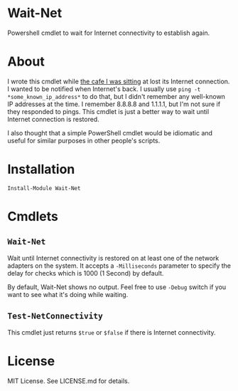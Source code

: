 # Wait-Net
Powershell cmdlet to wait for Internet connectivity to establish again.

# About
I wrote this cmdlet while [the cafe I was sitting](https://maps.app.goo.gl/CTFfxeigBRRJLW3Y6) at lost its Internet connection. I wanted to be notified when Internet's back. I usually use `ping -t *some_known_ip_address*` to do that, but I didn't remember any
well-known IP addresses at the time. I remember 8.8.8.8 and 1.1.1.1, but I'm not sure if they responded to pings. This cmdlet is just a better way to wait until Internet connection is restored.

I also thought that a simple PowerShell cmdlet would be idiomatic and useful for similar purposes in other people's scripts.

# Installation
`Install-Module Wait-Net`

# Cmdlets
## `Wait-Net`
Wait until Internet connectivity is restored on at least one of the network adapters on the system. It accepts a `-Milliseconds` parameter to specify the
delay for checks which is 1000 (1 Second) by default.

By default, Wait-Net shows no output. Feel free to use `-Debug` switch if you want to see what it's doing while waiting.

## `Test-NetConnectivity`
This cmdlet just returns `$true` or `$false` if there is Internet connectivity.

# License
MIT License. See LICENSE.md for details.
